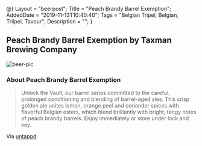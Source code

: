@{
 Layout = "beerpost";
 Title = "Peach Brandy Barrel Exemption";
 AddedDate = "2019-11-13T10:40:40";
 Tags = "Belgian Tripel, Belgian, Trilpel, Tavour";
 Description = "";
 }
 

## Peach Brandy Barrel Exemption by Taxman Brewing Company

![beer-pic]

### About Peach Brandy Barrel Exemption

> Unlock the Vault, our barrel series committed to the careful, prolonged conditioning and blending of barrel-aged ales. This crisp golden ale unites lemon, orange peel and coriander spices with flavorful Belgian esters, which blend brilliantly with bright, tangy notes of peach brandy barrels. Enjoy immediately or store under lock and key.

Via [untappd][untappd-url].

[untappd-url]: <https://untappd.com//b/taxman-brewing-company-peach-brandy-barrel-exemption/3459969>
[beer-pic]: https://jasonpowley.com/assets/img/2019-11-13-peach-brandy-barrel-exemption.jpeg "Peach Brandy Barrel Exemption by Taxman Brewing Company"

